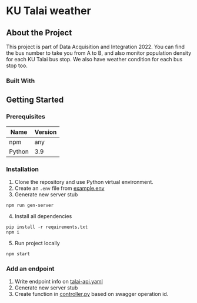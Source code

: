 # KU Talai weather

## About the Project

This project is part of Data Acquisition and Integration 2022. You can find the bus number to take you from A to B, and also monitor population density for each KU Talai bus stop. We also have weather condition for each bus stop too.

### Built With

## Getting Started

### Prerequisites

| Name   | Version |
| ------ | ------- |
| npm    | any     |
| Python | 3.9     |

### Installation

1. Clone the repository and use Python virtual environment.
2. Create an `.env` file from [example.env](example.env)
3. Generate new server stub
```
npm run gen-server
```
4. Install all dependencies

```
pip install -r requirements.txt
npm i
```

5. Run project locally

```
npm start
```

### Add an endpoint
1. Write endpoint info on [talai-api.yaml](openapi/talai-api.yaml)
2. Generate new server stub
3. Create function in [controller.py](controller.py) based on swagger operation id.